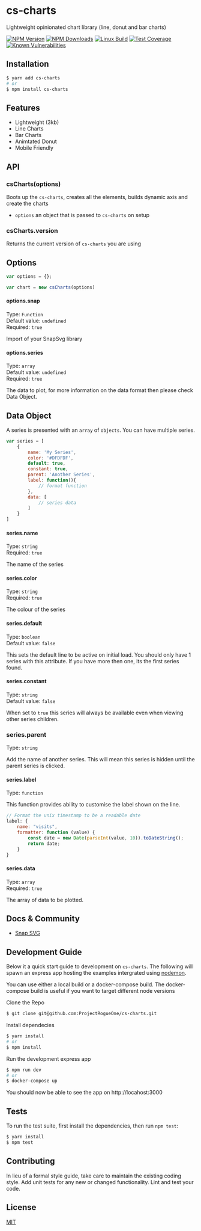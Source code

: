 # cs-charts
Lightweight opinionated chart library (line, donut and bar charts)

  [![NPM Version][npm-image]][npm-url]
  [![NPM Downloads][downloads-image]][downloads-url]
  [![Linux Build][travis-image]][travis-url]
  [![Test Coverage][coveralls-image]][coveralls-url]
  [![Known Vulnerabilities](https://snyk.io/test/github/ClearScore/verbose-dashboard/badge.svg)](https://snyk.io/test/github/ClearScore/verbose-dashboard)

## Installation

```bash
$ yarn add cs-charts
# or
$ npm install cs-charts
```

## Features

  * Lightweight (3kb)
  * Line Charts
  * Bar Charts
  * Animtated Donut
  * Mobile Friendly
  
## API

### csCharts(options)

Boots up the `cs-charts`, creates all the elements, builds dynamic axis and create the charts

- `options` an object that is passed to `cs-charts` on setup 

### csCharts.version

Returns the current version of `cs-charts` you are using

## Options

```js
var options = {};

var chart = new csCharts(options)
```

#### options.snap
Type: `Function`<br>
Default value: `undefined`<br>
Required: `true`

Import of your SnapSvg library

#### options.series
Type: `array`<br>
Default value: `undefined`<br>
Required: `true`

The data to plot, for more information on the data format then please check Data Object.

## Data Object

A series is presented with an `array` of `objects`.  You can have multiple series.  

```js
var series = [
    {
        name: 'My Series',
        color: '#DFDFDF',
        default: true,
        constant: true,
        parent: 'Another Series',
        label: function(){
            // format function
        },
        data: [
            // series data
        ]
    }
]
```

#### series.name
Type: `string`<br>
Required: `true`

The name of the series

#### series.color
Type: `string`<br>
Required: `true`

The colour of the series

#### series.default
Type: `boolean`<br>
Default value: `false`<br>

This sets the default line to be active on initial load.  You should only have 1 series with this attribute.  If you have more then one, its the first series found.

#### series.constant
Type: `string`<br>
Default value: `false`

When set to `true` this series will always be available even when viewing other series children.
 
### series.parent
Type: `string`<br>

Add the name of another series.  This will mean this series is hidden until the parent series is clicked.


#### series.label
Type: `function`<br>

This function provides ability to customise the label shown on the line.

```js
// Format the unix timestamp to be a readable date
label: {
    name: "visits",
    formatter: function (value) {
        const date = new Date(parseInt(value, 10)).toDateString();
        return date;
    }
}
```

#### series.data
Type: `array`<br>
Required: `true`

The array of data to be plotted.


## Docs & Community

  * [Snap SVG](http://snapsvg.io/)

## Development Guide

Below it a quick start guide to development on `cs-charts`.  The following will spawn an express app hosting the examples
intergrated using [nodemon](https://github.com/remy/nodemon).

You can use either a local build or a docker-compose build.  The docker-compose build is useful if you want to target different node versions

  Clone the Repo

```bash
$ git clone git@github.com:ProjectRogueOne/cs-charts.git
```

  Install dependecies 

```bash
$ yarn install
# or
$ npm install
```

Run the development express app

```bash
$ npm run dev
# or
$ docker-compose up
```
You should now be able to see the app on http://locahost:3000

## Tests

  To run the test suite, first install the dependencies, then run `npm test`:

```bash
$ yarn install
$ npm test
```

## Contributing

In lieu of a formal style guide, take care to maintain the existing coding style. Add unit tests for any new or changed functionality. Lint and test your code.

## License

  [MIT](LICENSE)

[npm-image]: https://img.shields.io/npm/v/cs-charts.svg
[npm-url]: https://npmjs.org/package/cs-charts
[downloads-image]: https://img.shields.io/npm/dm/cs-charts.svg
[downloads-url]: https://npmjs.org/package/cs-charts
[travis-image]: https://img.shields.io/travis/ClearScore/cs-charts/master.svg
[travis-url]: https://travis-ci.org/ClearScore/cs-charts
[coveralls-image]: https://img.shields.io/coveralls/ClearScore/cs-charts/master.svg
[coveralls-url]: https://coveralls.io/r/ClearScore/cs-charts?branch=master